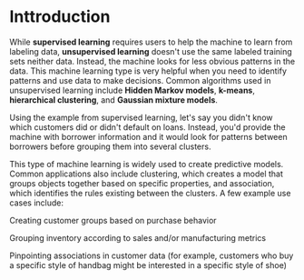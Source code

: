 # Inttroduction

While **supervised learning** requires users to help the machine to learn from labeling data, **unsupervised learning** doesn't use the same labeled training sets neither data. Instead, the machine looks for less obvious patterns in the data. This machine learning type is very helpful when you need to identify patterns and use data to make decisions. Common algorithms used in unsupervised learning include **Hidden Markov models**, **k-means**, **hierarchical clustering**, and **Gaussian mixture models**.

Using the example from supervised learning, let's say you didn't know which customers did or didn't default on loans. Instead, you'd provide the machine with borrower information and it would look for patterns between borrowers before grouping them into several clusters.

This type of machine learning is widely used to create predictive models. Common applications also include clustering, which creates a model that groups objects together based on specific properties, and association, which identifies the rules existing between the clusters. A few example use cases include:

Creating customer groups based on purchase behavior

Grouping inventory according to sales and/or manufacturing metrics

Pinpointing associations in customer data (for example, customers who buy a specific style of handbag might be interested in a specific style of shoe)